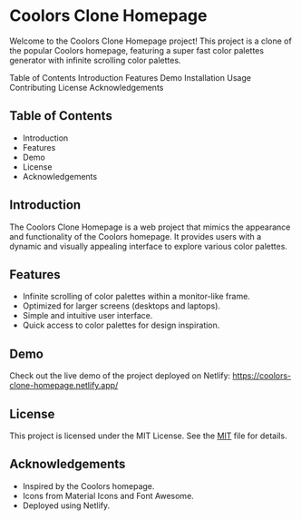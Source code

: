 
# Coolors Clone Homepage

Welcome to the Coolors Clone Homepage project! This project is a clone of the popular Coolors homepage, featuring a super fast color palettes generator with infinite scrolling color palettes.

Table of Contents
Introduction
Features
Demo
Installation
Usage
Contributing
License
Acknowledgements
## Table of Contents
- Introduction
- Features
- Demo
- License
- Acknowledgements
## Introduction

The Coolors Clone Homepage is a web project that mimics the appearance and functionality of the Coolors homepage. It provides users with a dynamic and visually appealing interface to explore various color palettes.
## Features

- Infinite scrolling of color palettes within a monitor-like frame.
- Optimized for larger screens (desktops and laptops).
- Simple and intuitive user interface.
- Quick access to color palettes for design inspiration.



## Demo

Check out the live demo of the project deployed on Netlify: https://coolors-clone-homepage.netlify.app/


## License
This project is licensed under the MIT License. See the [MIT](https://choosealicense.com/licenses/mit/) file for details.
## Acknowledgements
- Inspired by the Coolors homepage.
- Icons from Material Icons and Font Awesome.
- Deployed using Netlify.

